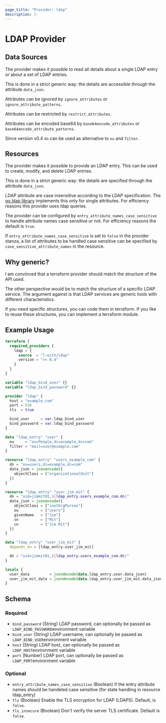 ```yaml
---
page_title: "Provider: ldap"
description: |-
---
```


# LDAP Provider

## Data Sources

The provider makes it possible to read all details about a single LDAP entry or about a set of LDAP entries.

This is done in a strict generic way: the details are accessible through the attribute `data_json`.

Attributes can be ignored by `ignore_attributes` or `ignore_attribute_patterns`.

Attributes can be restricted by `restrict_attributes`.

Attributes can be encoded base64 by `base64encode_attributes` or `base64encode_attribute_patterns`.

Since version v0.4 `dn` can be used as alternative to `ou` and `filter`.

## Resources

The provider makes it possible to provide an LDAP entry. This can be used to create, modify, and delete LDAP entries.

This is done in a strict generic way: the details are specified through the attribute `data_json`.

LDAP attribute are case insensitive according to the LDAP specification.
The [go ldap library](https://pkg.go.dev/github.com/go-ldap/ldap/v3) implements this only for single attributes.
For efficiency reasons this provider uses ldap queries.

The provider can be configured by `entry_attribute_names_case_sensitive` to handle attribute names case sensitive or not.
For efficiency reasons the default is `true`.

If `entry_attribute_names_case_sensitive` is set to `false` in the provider stanza, a list of attributes to be handled case sensitive can be specified by `case_sensitive_attribute_names` in the resource.

## Why generic?

I am convinced that a terraform provider should match the structure of the API used.

The other perspective would be to match the structure of a specific LDAP service. 
The argument against is that LDAP services are generic tools with different characteristics.   

If you need specific structures, you can code them in terraform.
If you like to reuse these structures, you can implement a terraform module.

## Example Usage

```terraform
terraform {
  required_providers {
    ldap = {
      source  = "l-with/ldap"
      version = ">= 0.4"
    }
  }
}

variable "ldap_bind_user" {}
variable "ldap_bind_password" {}

provider "ldap" {
  host = "example.com"
  port = 636
  tls  = true

  bind_user     = var.ldap_bind_user
  bind_password = var.ldap_bind_password
}

data "ldap_entry" "user" {
  ou     = "ou=People,dc=example,dc=com"
  filter = "mail=user@example.com"
}

resource "ldap_entry" "users_example_com" {
  dn = "ou=users,dc=example,dc=com"
  data_json = jsonencode({
    objectClass = ["organizationalUnit"]
  })
}

resource "ldap_entry" "user_jim_mit" {
  dn = "uid=jimmit01,${ldap_entry.users_example_com.dn}"
  data_json = jsonencode({
    objectClass = ["inetOrgPerson"]
    ou          = ["users"]
    givenName   = ["Jim"]
    sn          = ["Mit"]
    cn          = ["Jim Mit"]
  })
}

data "ldap_entry" "user_jim_mit" {
  depends_on = [ldap_entry.user_jim_mit]

  dn = "uid=jimmit01,${ldap_entry.users_example_com.dn}"
}

locals {
  user_data         = jsondecode(data.ldap_entry.user.data_json)
  user_jim_mit_data = jsondecode(data.ldap_entry.user_jim_mit.data_json)
}
```

<!-- schema generated by tfplugindocs -->
## Schema

### Required

- `bind_password` (String) LDAP password, can optionally be passed as `LDAP_BIND_PASSWORD`environment variable
- `bind_user` (String) LDAP username, can optionally be passed as `LDAP_BIND_USER`environment variable
- `host` (String) LDAP host, can optionally be passed as `LDAP_HOST`environment variable
- `port` (Number) LDAP port, can optionally be passed as `LDAP_PORT`environment variable

### Optional

- `entry_attribute_names_case_sensitive` (Boolean) if the entry attribute names should be handeled case sensitive (for state handling in resource ldap_entry)
- `tls` (Boolean) Enable the TLS encryption for LDAP (LDAPS). Default, is `false`.
- `tls_insecure` (Boolean) Don't verify the server TLS certificate. Default is `false`.